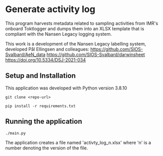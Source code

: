 # Generate activity log

This program harvests metadata related to sampling activities from
IMR's onboard Toktlogger and dumps them into an XLSX template that
is compliant with the Nansen Legacy logging system.

This work is a development of the Nansen Legacy labelling system, developed Pål Ellingsen and colleagues:
https://github.com/SIOS-Svalbard/AeN_data
https://github.com/SIOS-Svalbard/darwinsheet
https://doi.org/10.5334/DSJ-2021-034

## Setup and Installation

This application was developed with Python version 3.8.10

```
git clone <repo-url>

pip install -r requirements.txt
```

## Running the application

```
./main.py
```

The application creates a file named 'activty_log_n.xlsx' where 'n' is
a number denoting the version of the file.
